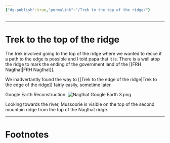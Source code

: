 ```yaml
---
{"dg-publish":true,"permalink":"/Trek to the top of the ridge/"}
---
```



---
# Trek to the top of the ridge
The trek involved going to the top of the ridge where we wanted to recce if a path to the edge is possible and I told papa that it is. There is a wall atop the ridge to mark the ending of the government land of the [[FRH Nagthat\|FRH Nagthat]].

We inadvertantly found the way to [[Trek to the edge of the ridge\|Trek to the edge of the ridge]] fairly easily, sometime later.

Google Earth Reconstruction:
![Nagthat Google Earth 3.png](/img/user/Vaulted%20Images/Nagthat%20Google%20Earth%203.png)

Looking towards the river, Mussoorie is visible on the top of the second mountain ridge from the top of the Nāgthāt ridge. 

---
# Footnotes